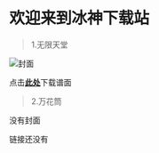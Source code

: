 # 欢迎来到冰神下载站

>1.无限天堂

![封面](https://raw.githubusercontent.com/ADOFAIVEF/adofai/main/Assets/Image_1724945332813.png)

点击[**此处**](https://share.weiyun.com/dLLoBsD1)下载谱面

>2.万花筒
>
没有封面

链接还没有
